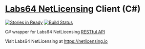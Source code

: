 # [Labs64 NetLicensing](https://netlicensing.io) Client (C#)

[![Stories in Ready](https://badge.waffle.io/labs64/netlicensingclient-csharp.svg?label=ready&title=Ready)](http://waffle.io/labs64/netlicensingclient-csharp)
[![Build Status](https://travis-ci.org/Labs64/NetLicensingClient-csharp.svg?branch=master)](https://travis-ci.org/Labs64/NetLicensingClient-csharp)

C# wrapper for Labs64 NetLicensing [RESTful API](http://l64.cc/nl10)

Visit Labs64 NetLicensing at https://netlicensing.io
